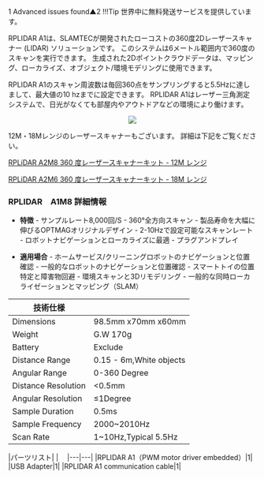 1 Advanced issues found▲2
!!!Tip
		世界中に無料発送サービスを提供しています。




RPLIDAR A1は、SLAMTECが開発されたローコストの360度2Dレーザースキャナー (LIDAR) ソリューションです。 このシステムは6メートル範囲内で360度のスキャンを実行できます。 生成された2Dポイントクラウドデータは、マッピング、ローカライズ、オブジェクト/環境モデリングに使用できます。 
 
RPLIDAR A1のスキャン周波数は毎回360点をサンプリングすると5.5Hzに達しまして、最大値の10 hzまでに設定できます。
RPLIDAR A1はレーザー三角測定システムで、日光がなくても部屋内やアウトドアなどの環境により働けます。


<p style="text-align:center"><a href="https://www.seeedstudio.com/RPLiDAR-A1M8-360-Degree-Laser-Scanner-Kit-12M-Range.html" target="_blank"><img src="https://github.com/SeeedDocument/wiki_english/raw/master/docs/images/300px-Get_One_Now_Banner-ragular.png" /></a></p>



 12M・18Mレンジのレーザースキャナーもございます。
 詳細は下記をご覧ください。


[RPLiDAR A2M8 360 度レーザースキャナーキット - 12M レンジ](https://www.seeedstudio.com/RPLiDAR-A2M8-360-Degree-Laser-Scanner-Kit-12M-Range-p-3074.html) 
 

[RPLiDAR A2M6 360 度レーザースキャナーキット - 18M レンジ](https://www.seeedstudio.com/RPLiDAR-A2M6-360-Degree-Laser-Scanner-Kit-18M-Range-p-3073.html)


### RPLIDAR　A1M8 詳細情報
 - **特徴**
		 - サンプルレート8,000回/S
		 - 360°全方向スキャン
		 - 製品寿命を大幅に伸びるOPTMAGオリジナルデザイン
		 - 2-10Hzで設定可能なスキャンレート
		 - ロボットナビゲーションとローカライズに最適
		 - プラグアンドプレイ
 
 - **適用場合**
		- ホームサービス/クリーニングロボットのナビゲーションと位置確認
		- 一般的なロボットのナビゲーションと位置確認
		- スマートトイの位置特定と障害物回避
		- 環境スキャンと3Dリモデリング
		- 一般的な同時ローカライゼーションとマッピング（SLAM）
	

|  技術仕様|  |
|---|---|
|Dimensions|98.5mm x70mm x60mm|
|Weight|G.W 170g|
|Battery|Exclude|
|Distance Range|0.15 - 6m,White objects|
|Angular Range|0-360 Degree|
|Distance Resolution|<0.5mm|
|Angular Resolution|≤1Degree|
|Sample Duration|0.5ms|
|Sample Frequency|2000~2010Hz|
|Scan Rate|1~10Hz,Typical 5.5Hz|


|パーツリスト|  |　
|---|---|
|RPLIDAR A1（PWM motor driver embedded）|1|
|USB Adapter|1|
|RPLIDAR A1 communication cable|1|


